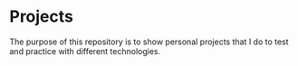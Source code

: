 # Projects
The purpose of this repository is to show personal projects that I do to test and practice with different technologies.
